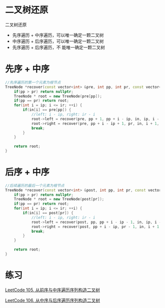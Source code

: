 # 二叉树还原

二叉树还原

- 先序遍历 + 中序遍历，可以唯一确定一颗二叉树 
- 中序遍历 + 后序遍历，可以唯一确定一颗二叉树 
- 先序遍历 + 后序遍历，不 能唯一确定一颗二叉树 



# 先序 + 中序

```cpp
//先序遍历的第一个元素为根节点
TreeNode *recover(const vector<int> &pre, int pp, int pr, const vector<int> &in, int ip, int ir) {
    if(pp > pr) return nullptr;
    TreeNode * root = new TreeNode(pre[pp]);
    if(pp == pr) return root;
    for(int i = ip; i <= ir; ++i) {
        if(in[i] == pre[pp]) {
            //left: i - ip, right: ir - i
            root->left = recover(pre, pp + 1, pp + i - ip, in, ip, i - 1);
            root->right = recover(pre, pp + i - ip + 1, pr, in, i + 1, ir);
            break;
        }
    }
    
    return root;
}
```



# 后序 + 中序

```cpp
//后续遍历的最后一个元素为根节点
TreeNode *recover(const vector<int> &post, int pp, int pr, const vector<int> &in, int ip, int ir) {
    if(pp > pr) return nullptr;
    TreeNode * root = new TreeNode(post[pr]);
    if(pp == pr) return root;
    for(int i = ip; i <= ir; ++i) {
        if(in[i] == post[pr]) {
            //left: i - ip, right: ir - i
            root->left = recover(post, pp, pp + i - ip - 1, in, ip, i - 1);
            root->right = recover(post, pp + i - ip, pr - 1, in, i + 1, ir);
            break;
        }
    }
    
    return root;
}
```



# 练习

[LeetCode 105. 从前序与中序遍历序列构造二叉树](https://leetcode.cn/problems/construct-binary-tree-from-preorder-and-inorder-traversal/)

[LeetCode 106. 从中序与后序遍历序列构造二叉树](https://leetcode.cn/problems/construct-binary-tree-from-inorder-and-postorder-traversal/)

